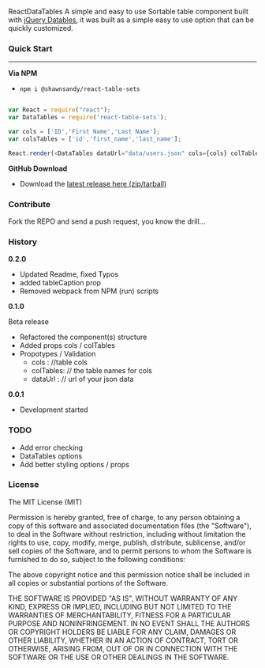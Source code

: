 ReactDataTables
A simple and easy to use Sortable table component built with [jQuery Datables](http://datatables.net), it was built as a simple easy to use option that can be quickly customized.


### Quick Start
----------------

__Via NPM__
 - `npm i @shawnsandy/react-table-sets`



 ```js

 var React = require("react");
 var DataTables = require('react-table-sets');

 var cols = ['ID','First Name','Last Name'];
 var colsTables = ['id','first_name','last_name'];

 React.render(<DataTables dataUrl="data/users.json" cols={cols} colTables={colsTables} />, document.getElementById('component'));

 ```

 __GitHub Download__

 - Download the [latest release here (zip/tarball)](https://github.com/shawnsandy/datatables/releases)


### Contribute

Fork the REPO and send a push request, you know the drill...

### History

__0.2.0__

- Updated Readme, fixed Typos
- added tableCaption prop
- Removed webpack from NPM (run) scripts

__0.1.0__

Beta release
- Refactored the component(s) structure
- Added props cols / colTables
- Propotypes / Validation
  - cols : //table cols
  - colTables: // the table names for cols
  - dataUrl : // url of your json data

__0.0.1__

- Development started


### TODO

- Add error checking
- DataTables options
- Add better styling options / props

### License

The MIT License (MIT)

Permission is hereby granted, free of charge, to any person obtaining a copy of this software and associated documentation files (the "Software"), to deal in the Software without restriction, including without limitation the rights to use, copy, modify, merge, publish, distribute, sublicense, and/or sell copies of the Software, and to permit persons to whom the Software is furnished to do so, subject to the following conditions:

The above copyright notice and this permission notice shall be included in all copies or substantial portions of the Software.

THE SOFTWARE IS PROVIDED "AS IS", WITHOUT WARRANTY OF ANY KIND, EXPRESS OR IMPLIED, INCLUDING BUT NOT LIMITED TO THE WARRANTIES OF MERCHANTABILITY, FITNESS FOR A PARTICULAR PURPOSE AND NONINFRINGEMENT. IN NO EVENT SHALL THE AUTHORS OR COPYRIGHT HOLDERS BE LIABLE FOR ANY CLAIM, DAMAGES OR OTHER LIABILITY, WHETHER IN AN ACTION OF CONTRACT, TORT OR OTHERWISE, ARISING FROM, OUT OF OR IN CONNECTION WITH THE SOFTWARE OR THE USE OR OTHER DEALINGS IN THE SOFTWARE.
